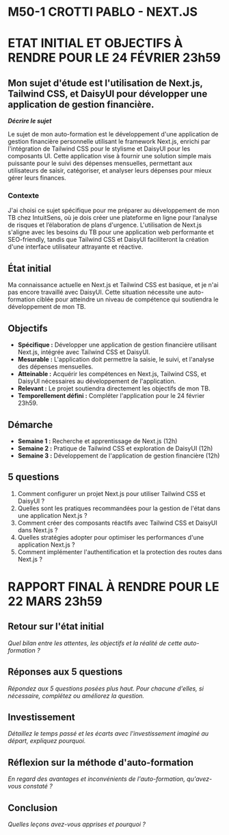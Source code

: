 # M50-1 CROTTI PABLO - NEXT.JS

# ETAT INITIAL ET OBJECTIFS À RENDRE POUR LE 24 FÉVRIER 23h59

## Mon sujet d'étude est l'utilisation de Next.js, Tailwind CSS, et DaisyUI pour développer une application de gestion financière.

**_Décrire le sujet_**

Le sujet de mon auto-formation est le développement d'une application de gestion financière personnelle utilisant le framework Next.js, enrichi par l'intégration de Tailwind CSS pour le stylisme et DaisyUI pour les composants UI. Cette application vise à fournir une solution simple mais puissante pour le suivi des dépenses mensuelles, permettant aux utilisateurs de saisir, catégoriser, et analyser leurs dépenses pour mieux gérer leurs finances.

### Contexte

J'ai choisi ce sujet spécifique pour me préparer au développement de mon TB chez IntuitSens, où je dois créer une plateforme en ligne pour l’analyse de risques et l’élaboration de plans d'urgence. L'utilisation de Next.js s'aligne avec les besoins du TB pour une application web performante et SEO-friendly, tandis que Tailwind CSS et DaisyUI faciliteront la création d'une interface utilisateur attrayante et réactive.

## État initial

Ma connaissance actuelle en Next.js et Tailwind CSS est basique, et je n'ai pas encore travaillé avec DaisyUI. Cette situation nécessite une auto-formation ciblée pour atteindre un niveau de compétence qui soutiendra le développement de mon TB.

## Objectifs

- **Spécifique :** Développer une application de gestion financière utilisant Next.js, intégrée avec Tailwind CSS et DaisyUI.
- **Mesurable :** L'application doit permettre la saisie, le suivi, et l'analyse des dépenses mensuelles.
- **Atteinable :** Acquérir les compétences en Next.js, Tailwind CSS, et DaisyUI nécessaires au développement de l'application.
- **Relevant :** Le projet soutiendra directement les objectifs de mon TB.
- **Temporellement défini :** Compléter l'application pour le 24 février 23h59.

## Démarche

- **Semaine 1 :** Recherche et apprentissage de Next.js (12h)
- **Semaine 2 :** Pratique de Tailwind CSS et exploration de DaisyUI (12h)
- **Semaine 3 :** Développement de l'application de gestion financière (12h)

## 5 questions

1. Comment configurer un projet Next.js pour utiliser Tailwind CSS et DaisyUI ?
2. Quelles sont les pratiques recommandées pour la gestion de l'état dans une application Next.js ?
3. Comment créer des composants réactifs avec Tailwind CSS et DaisyUI dans Next.js ?
4. Quelles stratégies adopter pour optimiser les performances d'une application Next.js ?
5. Comment implémenter l'authentification et la protection des routes dans Next.js ?

# RAPPORT FINAL À RENDRE POUR LE 22 MARS 23h59

## Retour sur l'état initial

_Quel bilan entre les attentes, les objectifs et la réalité de cette auto-formation ?_

## Réponses aux 5 questions

_Répondez aux 5 questions posées plus haut. Pour chacune d'elles, si nécessaire, complétez ou améliorez la question._

## Investissement

_Détaillez le temps passé et les écarts avec l'investissement imaginé au départ, expliquez pourquoi._

## Réflexion sur la méthode d'auto-formation

_En regard des avantages et inconvénients de l'auto-formation, qu'avez-vous constaté ?_

## Conclusion

_Quelles leçons avez-vous apprises et pourquoi ?_
